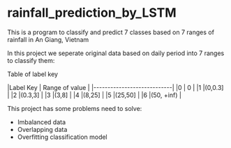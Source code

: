# rainfall_prediction_by_LSTM
This is a program to classify and predict 7 classes based on 7 ranges of rainfall in An Giang, Vietnam

In this project we seperate original data based on daily period into 7 ranges to classify them:

Table of label key

|Label Key  | Range of value |
|----------------------------|
|0          | 0              |
|1          |(0,0.3]         |
|2          |(0.3,3]         |
|3          |(3,8]           |
|4          |(8,25]          |
|5          |(25,50]         |
|6          |(50, +inf)      |


This project has some problems need to solve:
  - Imbalanced data
  - Overlapping data
  - Overfitting classification model



